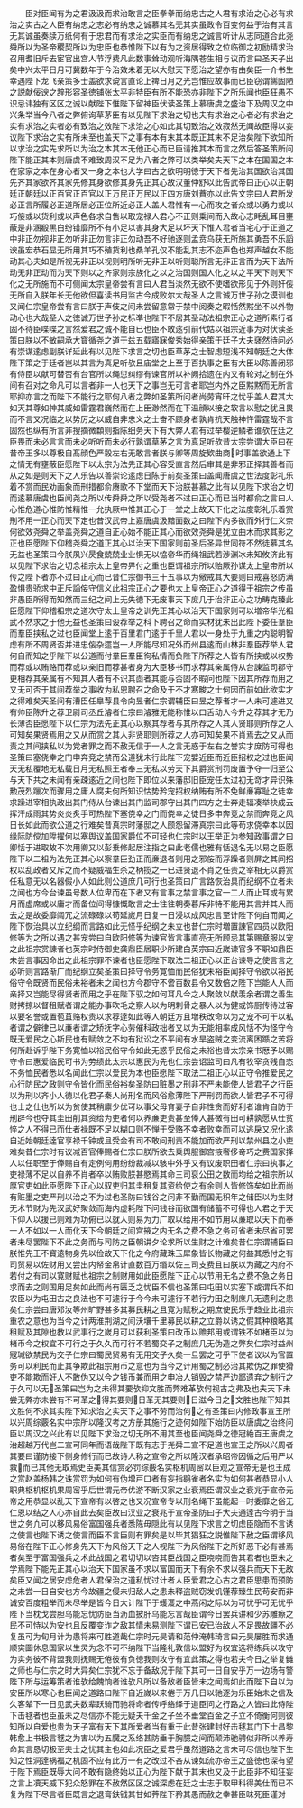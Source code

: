 <!-- { "loadSidebar": true } -->
　　臣对臣闻有为之君汲汲而求治敢言之臣拳拳而纳忠古之人君有求治之心必有求治之实古之人臣有纳忠之志必有纳忠之诚慕其名无其实虽政令百变何益于治有其言无其诚虽奏牍万纸何有于忠君而有求治之实臣而有纳忠之诚言听计从志同道合此尧舜所以为圣帝稷契所以为忠臣也恭惟陛下以有为之资居得致之位临御之初励精求治召用耆旧斥去宦官出宫人节浮费凡此数事耸动观听海隅苍生相与议而言曰圣天子出矣中兴太平日月可冀数年于今治效未着无以大慰天下愿治之望亦有由矣臣一介书生幸遇陛下龙飞亲策多士盖欲求谠言直论上禆日月之光岂惟应故事而已臣窃谓餙固陋之説献佞谀之辞形容圣徳铺张太平非特臣有所不能恐亦非陛下之所乐闻也臣狂愚不识忌讳独有区区之诚以献陛下惟陛下留神臣伏读圣策上慕唐虞之盛治下及周汉之中兴条举当今八者之弊俯询草茅臣有以见陛下求治之切也夫有求治之心者必有求治之实有求治之实者必有致治之效陛下求治之心如此其切致治之效寂然无闻故臣得以妄议陛下求治之实有所未至也盖天下之事有本有末其本既正其末不足治矣陛下欲知所以求治之实先求所以为治之本其本无他正心而已臣请推其本而言之然后答圣策所问陛下能正其本则唐虞不难致周汉不足为八者之弊可以类举矣夫天下之本在国国之本在家家之本在身心者又一身之本也大学曰古之欲明明徳于天下者先治其国欲治其国先齐其家欲齐其家先修其身欲修其身先正其心故汉董仲舒以此告武帝曰正心以正朝廷正朝廷以正百官正百官以正万民正万民以正四方唐刘蕡亦以此告文宗曰人君所发必正言所履必正道所居必正位所近必正人盖人君惟有一心而攻之者众或以勇力或以巧侫或以货利或以声色各求自售以取宠禄人君心不正则乗间而入故心志眊乱耳目壅蔽是非溷殽黒白纷错靡所不有小足以害其身大足以坏天下惟人君者当宅心于正道之中非正勿视非正勿听非正勿言非正勿动吾不好驰逐则孟贲乌获无所施其勇吾不乐謟谀虽宏恭石显无所用其巧不殖货利也桑羊孔仅不能乱其志不迩声色也郑声越女不能动其心夫如是所视无非正以视则明所听无非正以听则聪所言无非正言而为天下法所动无非正动而为天下则以之齐家则宗族化之以之治国则国人化之以之平天下则天下化之无所施而不可侧闻太宗皇帝尝有言曰人君当淡然无欲不使嗜欲形见于外则奸侫无所自入朕年长无他欲但喜读书用监古今成败尔大哉圣人之言诚万世子孙之谟训也又闻仁宗皇帝尝有言曰朕于声伎之间未尝留意常于禁中阅奏之暇恬然黙坐不以外物动心也大哉圣人之徳诚万世子孙之标凖也陛下不居其圣动法祖宗正心之道所素行者固不待臣喋喋之言然爱君之诚不能自已也臣不敢逺引前代姑以祖宗近事为对伏读圣策曰朕以不敏嗣承大寳循尧之道于兹五载寤寐俊秀始得亲策于廷子大夫褎然待问必有崇谋逺虑副朕详延此有以见陛下求言之切也臣草茅之士智虑短浅不知朝廷之大体陛下策之于廷者岂以其言为真足听欤且庙堂之上至于百执事之臣有大臣以陈善闭邪有侍臣以献可替否有台官所以绳愆纠缪有谏官所以补阙拾遗在内又有轮对之制在外间有召对之命凡可以言者非一人也天下之事岂无可言者耶岂内外之臣黙黙而无所言耶抑亦言之而陛下不能行之耶何八者之弊如圣策所问者尚劳宵旰之忧乎盖人君其大如天其尊如神其威如雷霆君巍然而在上臣渺然而在下温顔以接之软言以慰之犹且畏而不言又况临之以势厉之以威自非忠义之士奋不顾身者孰肯抗天触神忤雷霆哉不言固然也纵有所言非搜摘微纇则指陈细务天下有大弊人君有过举樱逆鳞者谁欤在廷之臣畏而未必言言而未必听听而未必行孰谓草茅之言为真足听欤昔太宗尝谓大臣曰在昔帝王多以尊极自髙顔色严毅左右无敢言者朕与卿等周旋欵曲商时事盖欲通上下之情无有壅蔽臣愿陛下以太宗为法先正其心容受直言然后审其是非邪正择其善者而从之如是则天下之人乐告以善崇论逺虑日陈于前矣圣策曰盖闻唐虞之世法度彰礼乐着不赏而民劝画象而刑措都俞赓歌不下堂而天下治朕甚慕之此有以见陛下求治之切而逺慕唐虞也臣闻尧之所以传舜舜之所以受尧者不过曰正心而已当时都俞之言曰人心惟危道心惟防惟精惟一允执厥中惟其正心于一堂之上故天下化之法度彰礼乐着赏刑不用一正心而天下定也昔汉武帝上嘉唐虞汲黯面数之曰陛下内多欲而外行仁义奈何欲效尧舜之举盖尧舜之道自正心始不能正其心而欲效尧舜是犹立曲木而求其影之正也臣愿陛下仰稽尧舜之道正其心以治天下国家则前圣后圣异世同符不然徒慕其名无益也圣策曰今朕夙兴昃食兢兢业业惧无以恊帝华而绳祖武若渉渊冰未知攸济此有以见陛下求治之切念祖宗太上皇帝畀付之重也臣谓祖宗所以贻厥孙谋太上皇帝所以传之陛下者亦不过曰正心而已昔仁宗御书三十五事以为儆戒其大要则曰戒喜怒防满盈惧贵骄求中正斥謟侫守信义此祖宗正心之要也太上皇帝正心之道得于祖宗之传虽非愚臣所得而知然而三纪之间上无失徳下无废事天下庻几于治非正心之功畴克臻此臣愿陛下仰稽祖宗之道次守太上皇帝之训先正其心以治天下国家则可以増帝华光祖武不然求之于他无益也圣策曰设荐举之科下聘召之命而实材犹未出此陛下委任羣臣而羣臣挟私之过也臣闻堂上逺于百里君门逺于千里人君以一身处于九重之内聪明智虑有所不周贤否并进忠侫杂遝岂一人所能尽知况外而州县逺而山林非羣臣荐举人君何自而知之乎陛下以公道而付羣臣羣臣徇私情而负陛下所荐之人皆有所挟或以权势而荐或以贿赂而荐或以亲旧而荐甚者身为大臣移书而求荐其亲属侍从台諌监司郡守更相荐其亲属有不知其人者有不识其靣者其能与否固不暇问也陛下因其所荐而用之又无可否于其间荐举之事收为私恩聘召之命及于不才寒畯之士何因而前如此欲实才之得难矣天圣间有漕臣任臯荐县令向昱者仁宗谓辅臣曰昱之荐者才一人未可遽进又有帅臣陈升之荐卫尉司丞丘濬者仁宗曰濬雅无能称惟以口舌动人今升之荐其才无乃长薄否臣愿陛下以仁宗为法先正其心以察其荐者与其所荐之人其人贤耶则所荐之人可知矣果贤焉用之又从而赏之其人非贤耶则所荐之人亦可知矣果不肖焉去之又从而责之其间挟私以为党者罪之而不赦无信于一人之言无惑于左右之誉实才庻防可得也圣策曰塞侥幸之门申奔竞之禁而公道犹未行此陛下宠嬖近臣而近臣招权之过也臣闻天无私覆地无私载日月无私照王者奉三无私以劳天下其爵赏刑罚废置予夺一归至公与天下共之未闻有亲疎逺近之间也陛下即位以来藩邸旧臣宠任太过初无竒才异识殊勲茂烈躐次而骤用之庸人腐夫何所知识怙势矜宠招权纳贿有所不免鲜亷寡耻之徒幸求躁进宰相执政出其门侍从台谏出其门监司郡守出其门四方之士奔走辐凑举袂成云挥汗成雨其势炎炎炙手可热陛下塞侥幸之门而侥幸之徒日多申奔竞之禁而奔竞之风日长如此而欲公道之行难矣昔真宗时藩邸之人颇怨留滞真宗曰此等苟求侥幸本以因缘际防傥加陞擢何以塞舆议盖国家爵位不可轻也仁宗时以王举正为参知政事谓之曰卿恬于进取故不次用卿又以彭乗修起居注指之曰此老儒也雅有恬退名无以易之臣愿陛下以二祖为法先正其心以察羣臣劲正而亷退者则用之邪侫而浮躁者则屏之其间招权以乱政者又斥之而不疑威福生杀之柄揽之一已进贤退不肖之任责之宰相无以爵赏任私意无以名器假小人如此则公道庶几可行也圣策曰广言路恢治具而纪纲不立者未之闻也方今台谏虽号数人位卑而在下者又有言事之禁言事之官一二人而止耳或有累月而虚席或以庸才而备位间得慷慨敢言之士往往朝奏暮斥非特不能用其言并其人而去之是故委靡阘冗之流碌碌以苟延嵗月日复一日浸以成风忠言至计陛下何自而闻之陛下恢治具以立纪纲而言路如此无怪乎纪纲之未立也昔仁宗时増置諌官四员以欧阳修等为之所以遇之甚宠尝曰自欧阳修等为谏官皆言事直亮无所顾忌其第赐章服以宠之此祖宗赏諌者也英宗时侍御史龚鼎臣居职少所建白英宗曰近嵗谏官多不职如鼎臣未尝言事因命出之此祖宗罪不谏者也臣愿陛下取法二祖正心以正台谏导之使言言之必听则言路渐广而纪纲立矣圣策曰择守令务寛恤而民俗犹未裕臣闻择守令欲以裕民俗守令既贤而民俗未裕者未之闻也方今郡守不啻百数县令又数倍之陛下岂能人人而亲择又岂能尽得贤者而用之乎在陛下驭之如何耳凡今之人聚敛以献羡余者谓之善生财拷掠以督租赋者谓之能办事吹毛之察人以为明刺骨之暴人以为健或饰厨传待过客以要名誉或置苞苴赂权贵以求荐逹如此等人朝廷方且増秩改命以为之宠不可干以私者谓之僻律已以亷者谓之矫抚字心劳催科政拙者又以为无能相率成风恬不为怪守令既无爱民之心斯民也有赋敛之不均有狱讼之不平间有水旱盗贼之变流离困踬之苦将何所赴诉乎陛下务寛恤以裕民俗守令如此无惑乎民俗之未裕也昔太宗亲书厯予以赐守令曰惠爱临民可书为劳绩此太宗以惠民为先也仁宗尝诏监司曰凡有牧宰贪残自恣不务恤民者悉以名闻此仁宗以爱民为本也臣愿陛下取法二祖正心以正守令推爱民之心行防民之政则守令皆化而民俗裕矣圣防曰赃墨之刑非不严未能使人皆君子之行臣以为刑以齐小人徳以化君子秦人尚刑名而风俗愈薄陛下严刑罚而欲人皆君子不可得也士之仕也所以为贫使其稍廪少优可以事父母育妻子自非性贪而好利者谁肯自防于刑辟今也夺其圭田削其资给为吏者何以养亷吏责甚至俸入甚微有田可耕孰愿从仕贫悴之人不得已而仕者禄既不足以糊口则不惮于受赂不幸者败幸而可以逃戾又况化逺自近始朝廷逹官享禄千钟或且受金有司不敢问刑责不能加而欲严刑以禁州县之小吏难矣昔仁宗时有议减百官俸赐者仁宗曰朕所欲去乗舆服御宫掖奢侈竒巧之费国家择人以任职至于俸赐自有定例何用纷纷裁减以骇中外乎又有议废职田者仁宗曰执事之吏禄薄不足以自养不肖者卒以贿败朕甚愍焉其命三司裒公田之数而均给之祖宗所以厚官吏如此臣愿陛下正心以驭吏归其圭租复其资给使之有余则人皆修饰矣如此而尚有赃墨之吏严刑以治之不为过也圣防曰钱谷之问非不勤而国无积年之储臣以为生财无术节财为先汉武好聚敛而海内虚耗陛下问钱谷而欲国有储蓄不可得也人君之于天下仰人以援已则难为功俯已以就人则易为力广取以给用不如节用以亷取以天下而奉一人不如以一人而化天下今朝廷之间宫掖之内无名之费不急之务可省者未尽省可罢者未尽罢陛下不此之务而与司防之臣朝讲夕论求所以生财之计难矣昔仁宗谓辅臣曰朕惟先王不寳逺物身先以俭故天下化之今府藏珠玉犀象皆长物藏之何益其悉付之有司贸易以佐财用又尝出内帑金帛计直数百万缗以佐三司支费且曰朕以为藏之内府不若付之有司以寛财赋也祖宗之制财用如此臣愿陛下正心以节用无名之费不急之务日求而去之则国用足矣如此而尚有匮乏之忧臣不信也圣策曰屯田以实塞下或谓兵不如农臣以为屯田古之良法也不可遽行于今今未可遽行不若行力田之制庶几无遗利之患矣仁宗尝曰唐邓汝等州旷野甚多其募民耕之且寛为赋税之期庶使民乐于趋业此祖宗重农之意也为当今之计两淮荆湖之间沃壤千里募民以耕之立爵以诱之假其种粮略其租赋及其隙也教以武事行之嵗月可以获利圣策曰改币以赡邦用或谓铁不如楮臣以为楮币今之权宜不可行之于久久而可行不若蜀交子之制庶几无伪造之弊矣仁宗时益州冦瑊欲禁民为交子仁宗曰蜀民贸易有无用交子久矣一旦罢之可乎下使者议以为官置务可以利民而止其争欺此祖宗用币之意也为当今之计用蜀之制必治其欺伪之罪使猾吏不能欺而奸人不敢伪又以今之钱币兼而用之申冶人销毁之禁严边鄙遗弃之制行之于久可以无圣策曰岂为之未得其要欤抑文胜而弊难革欤何视古之弗及也夫天下未尝无弊亦未尝有不可革之得其要则日革无其要则日滋今日之文胜也陛下知其文胜何不求其实陛下知求治之实天下之事不劳而治何之有圣策曰内修政事宣王所以兴周综覈名实中宗所以隆汉考之方册其施行之迹何如陛下始防臣以唐虞之治终问臣以周汉之兴此有以见陛下求治之切无所不用其至也臣闻尧舜之徳冠絶百王唐虞之治超越万代岂二宣可同年而语哉陛下既有志于尧舜二宣不足道也宣王之所以兴周者其要曰谨防接下侧身修行而已故诗人称之宣帝之所以隆汉者承昭帝因循之后用严以救而已其他无取焉史臣美其信赏必罚综覈名实枢机周宻以臣观之宣帝无是也王成之赏赵盖杨韩之诛赏罚为如何有伪増戸口者有妄指鹖雀者名实为如何甚者恭显小人职典枢机枢机果周宻乎后世谓元帝优游不断汉家之业衰焉臣谓汉业之衰兆于宣帝元帝之用恭显以乱天下宣帝有以啓之也又况宣帝专以刑名绳下虽能起一时委靡之俗无仁恩以结之人心亦自此去矣臣故曰汉业之衰兆于宣帝圣防曰子大夫通逹古今明于当世之务凢可以移风易俗富国强兵者悉陈毋隠此有以见陛下求言之切虑臣隐而不言诱之使言也陛下诱之使言而臣不言臣则有罪矣是以毕其猖狂之説惟陛下赦之臣谓移风易俗在陛下正心修身先天下为风俗天下之人视陛下为风俗陛下之所好恶下必有甚焉者矣至于富国强兵之术此战国之君切切以咨其臣战国之臣哓哓而告其君者也臣未之学焉陛下能先正其心以治天下国家虽不求以富国而天下有余不求以强兵而天下无敌矣臣又闻之居安虑危者人君保治之道私忧过计者人臣爱君之心古之君臣思患而预防之未尝一日自安也方今故疆之侵未归敌人之患未释盗贼窃发饥馑荐臻生民苟安而非诚安百度粗举而未尽举是皆今日大计陛下于蠖濩之中燕闲之际以为可忧乎可无忧乎陛下当枕戈尝胆乌能忘忧防臣当沥血披肝乌能忘言哉臣谓今日罢兵讲和少苏雕瘵之民不可恃以为安也且反覆变诈之敌其情未易测陛下谓已安已治敌人不足畏故疆不必复虽可为旬月计为患将来可胜道哉仁宗时元昊请和范仲淹韩琦言曰元昊屡胜而求通顺实圗休息国家以生灵为念不可不纳陛下当隆礼敦信以盟好为权宜选将练兵以攻守为实务彼不背盟我则抚赐无倦彼有负徳我则攻守有宜此策之得也若夫今日之举复雠之师也与仁宗之时大异矣仁宗犹不忘于备敌况于陛下其可一日自安乎万一边场有警陛下所与运筹策者谁欤给餽饷者谁欤凡所以备敌者臣皆未之闻焉如此而陛下自以为安臣所以寒心也臣闻之道路曰陛下自近嵗以来倦于万几日以驰逐为乐臣始未之信及久客辇下一日见武夫数辈跃骑而驰将命者传呼络绎于道臣问之行路之人皆曰此侍陛下击毬者也臣虽未之尽信亦不能无疑夫千金之子坐不垂堂百金之子立不倚衡何则彼知所以自爱也贵为天子富有天下其所爱者当有重于此昔张建封好击毬其门下士昌黎韩愈上书极言毬之为害以为五臓之系络甚防垂于胸臆之间而颠沛驰骋似非所以养寿命其言恳切极至夫士之忧其主也如此况臣之爱君乎虽然道路之言未可尽信也陛下生知之性洞逹祸福之机固不应有此万一有之改过不吝从谏如流亦帝王之盛徳也深有望于陛下焉臣既辱大问不敢有隐终始以正心为陛下献于其末也又及于此臣非不知狂妄之言上凟天威下犯众怒罪在不赦然区区之诚深虑在廷之士志于取甲科得美仕而已不复为陛下尽言者臣既言之退膏鈇钺其甘如荠陛下矜其愚而赦之幸甚臣昧死臣谨对
